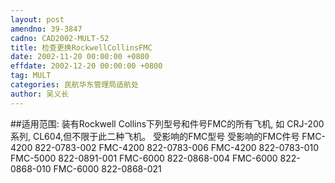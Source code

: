 ```yaml
---
layout: post
amendno: 39-3847
cadno: CAD2002-MULT-52
title: 检查更换RockwellCollinsFMC
date: 2002-11-20 00:00:00 +0800
effdate: 2002-12-20 00:00:00 +0800
tag: MULT
categories: 民航华东管理局适航处
author: 吴义长
---
```


##适用范围:
装有Rockwell Collins下列型号和件号FMC的所有飞机, 如
CRJ-200系列, CL604,但不限于此二种飞机。     受影响的FMC型号  受影响的FMC件号 FMC-4200 822-0783-002 FMC-4200 822-0783-006 FMC-4200 822-0783-010 FMC-5000 822-0891-001 FMC-6000 822-0868-004 FMC-6000 822-0868-010 FMC-6000 822-0868-021

